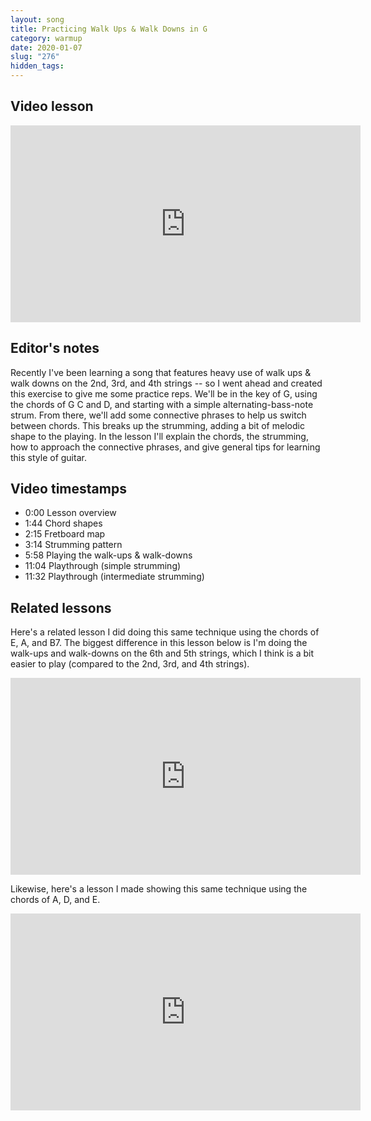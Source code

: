 ```yaml
---
layout: song
title: Practicing Walk Ups & Walk Downs in G
category: warmup
date: 2020-01-07
slug: "276"
hidden_tags:
---
```


<!-- patreon_lesson_available: true
patreon_lesson_url: https://www.patreon.com/posts/32695612 -->

## Video lesson

<iframe width="560" height="315" src="https://www.youtube.com/embed/wVI3UldcX7o" frameborder="0" allow="accelerometer; autoplay; encrypted-media; gyroscope; picture-in-picture" allowfullscreen></iframe>

## Editor's notes

Recently I've been learning a song that features heavy use of walk ups & walk downs on the 2nd, 3rd, and 4th strings -- so I went ahead and created this exercise to give me some practice reps. We'll be in the key of G, using the chords of G C and D, and starting with a simple alternating-bass-note strum. From there, we'll add some connective phrases to help us switch between chords. This breaks up the strumming, adding a bit of melodic shape to the playing. In the lesson I'll explain the chords, the strumming, how to approach the connective phrases, and give general tips for learning this style of guitar.

## Video timestamps

- 0:00 Lesson overview
- 1:44 Chord shapes
- 2:15 Fretboard map
- 3:14 Strumming pattern
- 5:58 Playing the walk-ups & walk-downs
- 11:04 Playthrough (simple strumming)
- 11:32 Playthrough (intermediate strumming)

## Related lessons

Here's a related lesson I did doing this same technique using the chords of E, A, and B7. The biggest difference in this lesson below is I'm doing the walk-ups and walk-downs on the 6th and 5th strings, which I think is a bit easier to play (compared to the 2nd, 3rd, and 4th strings).

<iframe width="560" height="315" src="https://www.youtube.com/embed/a78aVcgsJQQ" frameborder="0" allow="accelerometer; autoplay; encrypted-media; gyroscope; picture-in-picture" allowfullscreen></iframe>

Likewise, here's a lesson I made showing this same technique using the chords of A, D, and E.

<iframe width="560" height="315" src="https://www.youtube.com/embed/8GSHjffgXe0" frameborder="0" allow="accelerometer; autoplay; encrypted-media; gyroscope; picture-in-picture" allowfullscreen></iframe>
